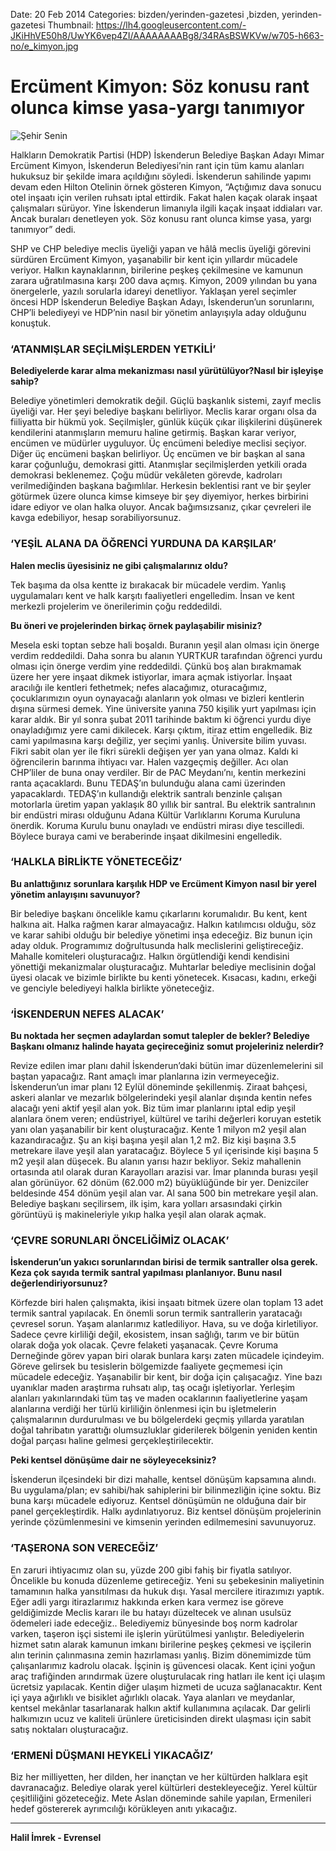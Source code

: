 Date: 20 Feb 2014
Categories: bizden/yerinden-gazetesi ,bizden, yerinden-gazetesi
Thumbnail: https://lh4.googleusercontent.com/-JKiHhVE50h8/UwYK6vep4ZI/AAAAAAAABg8/34RAsBSWKVw/w705-h663-no/e_kimyon.jpg


# Ercüment Kimyon: Söz konusu rant olunca kimse yasa-yargı tanımıyor

![Şehir Senin](https://lh4.googleusercontent.com/-JKiHhVE50h8/UwYK6vep4ZI/AAAAAAAABg8/34RAsBSWKVw/w705-h663-no/e_kimyon.jpg)

Halkların Demokratik Partisi (HDP) İskenderun Belediye Başkan Adayı Mimar Ercüment Kimyon, İskenderun Belediyesi’nin rant için tüm kamu alanları hukuksuz bir şekilde imara açıldığını söyledi. İskenderun sahilinde yapımı devam eden Hilton Otelinin örnek gösteren Kimyon, “Açtığımız dava sonucu otel inşaatı için verilen ruhsatı iptal ettirdik. Fakat halen kaçak olarak inşaat çalışmaları sürüyor. Yine İskenderun limanıyla ilgili kaçak inşaat iddiaları var. Ancak buraları denetleyen yok. Söz konusu rant olunca kimse yasa, yargı tanımıyor” dedi.

SHP ve CHP belediye meclis üyeliği yapan ve hâlâ meclis üyeliği görevini sürdüren Ercüment Kimyon, yaşanabilir bir kent için yıllardır mücadele veriyor. Halkın kaynaklarının, birilerine peşkeş çekilmesine ve kamunun zarara uğratılmasına karşı 200 dava açmış. Kimyon, 2009 yılından bu yana önergelerle, yazılı sorularla idareyi denetliyor. Yaklaşan yerel seçimler öncesi HDP İskenderun Belediye Başkan Adayı, İskenderun’un sorunlarını, CHP’li belediyeyi ve HDP’nin nasıl bir yönetim anlayışıyla aday olduğunu konuştuk.  

### **‘ATANMIŞLAR SEÇİLMİŞLERDEN YETKİLİ’**

**Belediyelerde karar alma mekanizması nasıl yürütülüyor?Nasıl bir işleyişe sahip?**

Belediye yönetimleri demokratik değil. Güçlü başkanlık sistemi, zayıf meclis üyeliği var. Her şeyi belediye başkanı belirliyor. Meclis karar organı olsa da fiiliyatta bir hükmü yok. Seçilmişler, günlük küçük çıkar ilişkilerini düşünerek kendilerini atanmışların memuru haline getirmiş. 
Başkan karar veriyor, encümen ve müdürler uyguluyor. Üç encümeni belediye meclisi seçiyor. Diğer üç encümeni başkan belirliyor. Üç encümen ve bir başkan al sana karar çoğunluğu, demokrasi gitti. Atanmışlar seçilmişlerden yetkili orada demokrasi beklenemez. Çoğu müdür vekâleten görevde, kadroları verilmediğinden başkana bağımlılar. Herkesin beklentisi rant ve bir şeyler götürmek üzere olunca kimse kimseye bir şey diyemiyor, herkes birbirini idare ediyor ve olan halka oluyor. Ancak bağımsızsanız, çıkar çevreleri ile kavga edebiliyor, hesap sorabiliyorsunuz.

### **‘YEŞİL ALANA DA ÖĞRENCİ YURDUNA DA KARŞILAR’**

**Halen meclis üyesisiniz ne gibi çalışmalarınız oldu?**

Tek başıma da olsa kentte iz bırakacak bir mücadele verdim. Yanlış uygulamaları kent ve halk karşıtı faaliyetleri engelledim. İnsan ve kent merkezli projelerim ve  önerilerimin çoğu reddedildi. 

**Bu öneri ve projelerinden birkaç örnek paylaşabilir misiniz?**

Mesela eski toptan sebze hali boşaldı. Buranın yeşil alan olması için önerge verdim reddedildi. Daha sonra bu alanın YURTKUR tarafından öğrenci yurdu olması için önerge verdim yine reddedildi. Çünkü boş alan bırakmamak üzere her yere inşaat dikmek istiyorlar, imara açmak istiyorlar. İnşaat aracılığı ile kentleri fethetmek; nefes alacağımız, oturacağımız, çocuklarımızın oyun oynayacağı alanların yok olması ve bizleri kentlerin dışına sürmesi demek.
Yine üniversite yanına 750 kişilik yurt yapılması için karar aldık. Bir yıl sonra şubat  2011 tarihinde baktım ki öğrenci yurdu diye onayladığımız yere cami dikilecek. Karşı çıktım, itiraz ettim engelledik. Biz cami yapılmasına karşı değiliz, yer seçimi yanlış. Üniversite bilim yuvası. Fikri sabit olan yer ile fikri sürekli değişen yer yan yana olmaz. Kaldı ki öğrencilerin barınma ihtiyacı var. Halen vazgeçmiş değiller. Acı olan CHP’liler de buna onay verdiler. 
Bir de PAC Meydanı’nı, kentin merkezini ranta açacaklardı. Bunu TEDAŞ’ın bulunduğu alana cami üzerinden yapacaklardı. TEDAŞ’ın kullandığı elektrik santralı benzinle çalışan motorlarla üretim yapan yaklaşık 80 yıllık bir santral. Bu elektrik santralının bir endüstri mirası olduğunu Adana Kültür Varlıklarını Koruma Kuruluna önerdik. Koruma Kurulu bunu onayladı ve endüstri mirası diye tescilledi. Böylece buraya cami ve beraberinde inşaat dikilmesini engelledik.

### **‘HALKLA BİRLİKTE YÖNETECEĞİZ’**

**Bu anlattığınız sorunlara karşılık HDP ve Ercüment Kimyon nasıl bir yerel yönetim anlayışını savunuyor?**

Bir belediye başkanı öncelikle kamu çıkarlarını korumalıdır. Bu kent, kent halkına ait. Halka rağmen karar almayacağız. Halkın katılımcısı olduğu, söz ve karar sahibi olduğu bir belediye yönetimi inşa edeceğiz. 
Biz bunun için aday olduk. Programımız doğrultusunda halk meclislerini geliştireceğiz. Mahalle komiteleri oluşturacağız. Halkın örgütlendiği kendi kendisini yönettiği mekanizmalar oluşturacağız. Muhtarlar belediye meclisinin doğal üyesi olacak ve bizimle birlikte bu kenti yönetecek. Kısacası, kadını, erkeği ve genciyle belediyeyi halkla birlikte yöneteceğiz.

### **‘İSKENDERUN NEFES ALACAK’**

**Bu noktada her seçmen adaylardan somut talepler de bekler? Belediye Başkanı olmanız halinde hayata geçireceğiniz somut projeleriniz nelerdir?**

Revize edilen imar planı dahil İskenderun’daki bütün imar düzenlemelerini sil baştan yapacağız. Rant amaçlı imar planlarına izin vermeyeceğiz. İskenderun’un imar planı 12 Eylül döneminde şekillenmiş. Ziraat bahçesi, askeri alanlar ve mezarlık bölgelerindeki yeşil alanlar dışında kentin nefes alacağı yeni aktif yeşil alan yok. Biz tüm imar planlarını iptal edip yeşil alanlara önem veren; endüstriyel, kültürel ve tarihi değerleri koruyan estetik yanı olan yaşanabilir bir kent oluşturacağız. Kente 1 milyon m2 yeşil alan kazandıracağız. Şu an kişi başına yeşil alan 1,2 m2. Biz kişi başına 3.5 metrekare ilave yeşil alan yaratacağız. Böylece 5 yıl içerisinde kişi başına 5 m2 yeşil alan düşecek. Bu alanın yarısı hazır bekliyor. Sekiz mahallenin ortasında atıl olarak duran Karayolları arazisi var. İmar planında burası yeşil alan görünüyor. 62 dönüm (62.000 m2) büyüklüğünde bir yer. Denizciler beldesinde 454 dönüm yeşil alan var. Al sana 500 bin metrekare yeşil alan. Belediye başkanı seçilirsem, ilk işim, kara yolları arsasındaki çirkin görüntüyü iş makineleriyle yıkıp halka yeşil alan olarak açmak.

### **‘ÇEVRE SORUNLARI ÖNCELİĞİMİZ OLACAK’**

**İskenderun’un yakıcı sorunlarından birisi de termik santraller olsa gerek. Keza çok sayıda termik santral yapılması planlanıyor. Bunu nasıl değerlendiriyorsunuz?**

Körfezde biri halen çalışmakta, ikisi inşaatı bitmek üzere olan toplam 13 adet termik santral yapılacak. En önemli sorun termik santrallerin yaratacağı çevresel sorun. Yaşam alanlarımız katlediliyor. Hava, su ve doğa kirletiliyor. Sadece çevre kirliliği değil, ekosistem, insan sağlığı, tarım ve  bir bütün olarak doğa yok olacak. Çevre felaketi yaşanacak. Çevre Koruma Derneğinde görev yapan biri olarak bunlara karşı zaten mücadele içindeyim. Göreve gelirsek bu tesislerin bölgemizde faaliyete geçmemesi için mücadele edeceğiz. Yaşanabilir bir kent, bir doğa için çalışacağız. 
Yine bazı uyanıklar maden araştırma ruhsatı alıp, taş ocağı işletiyorlar. Yerleşim alanları yakınlarındaki tüm taş ve maden ocaklarının faaliyetlerine yaşam alanlarına verdiği her türlü kirliliğin önlenmesi için bu işletmelerin çalışmalarının durdurulması ve bu bölgelerdeki geçmiş yıllarda yaratılan doğal tahribatın yarattığı olumsuzluklar giderilerek bölgenin yeniden kentin doğal parçası haline gelmesi gerçekleştirilecektir.

**Peki kentsel dönüşüme dair ne söyleyeceksiniz?**

İskenderun ilçesindeki bir dizi mahalle, kentsel dönüşüm kapsamına alındı. Bu uygulama/plan; ev sahibi/hak sahiplerini bir bilinmezliğin içine soktu. Biz buna karşı mücadele ediyoruz. Kentsel dönüşümün ne olduğuna dair bir panel gerçekleştirdik. Halkı aydınlatıyoruz. Biz kentsel dönüşüm projelerinin yerinde çözümlenmesini ve kimsenin yerinden edilmemesini savunuyoruz.

### **‘TAŞERONA SON VERECEĞİZ’**

En zaruri ihtiyacımız olan su, yüzde 200 gibi fahiş bir fiyatla satılıyor. Öncelikle bu konuda düzenleme getireceğiz. Yeni su şebekesinin maliyetinin tamamının halka yansıtılması da hukuk dışı. Yasal mercilere itirazımızı yaptık. Eğer adli yargı itirazlarımız hakkında erken kara vermez ise göreve geldiğimizde Meclis kararı ile bu hatayı düzeltecek ve alınan usulsüz ödemeleri iade edeceğiz.. 
Belediyemiz bünyesinde boş norm kadrolar varken, taşeron işçi sistemi ile işlerin yürütülmesi yanlıştır. Belediyelerin hizmet satın alarak kamunun imkanı birilerine peşkeş çekmesi ve işçilerin alın terinin çalınmasına zemin hazırlaması yanlış. Bizim dönemimizde tüm çalışanlarımız kadrolu olacak. İşçinin iş güvencesi olacak. 
Kent içini yoğun araç trafiğinden arındırmak üzere oluşturulacak ring hatları ile kent içi ulaşım ücretsiz yapılacak. Kentin diğer ulaşım hizmeti de ucuza sağlanacaktır. Kent içi yaya ağırlıklı ve bisiklet ağırlıklı olacak. Yaya alanları ve meydanlar, kentsel mekânlar tasarlanarak halkın aktif kullanımına açılacak. Dar gelirli halkımızın ucuz ve kaliteli ürünlere üreticisinden direkt ulaşması için sabit satış noktaları oluşturacağız.

### **‘ERMENİ DÜŞMANI HEYKELİ YIKACAĞIZ’**

Biz her milliyetten, her dilden, her inançtan ve her kültürden halklara eşit davranacağız. Belediye olarak yerel kültürleri destekleyeceğiz. Yerel kültür çeşitliliğini gözeteceğiz. Mete Aslan döneminde sahile yapılan, Ermenileri hedef göstererek ayrımcılığı körükleyen anıtı yıkacağız.

---
**Halil İmrek - Evrensel**


